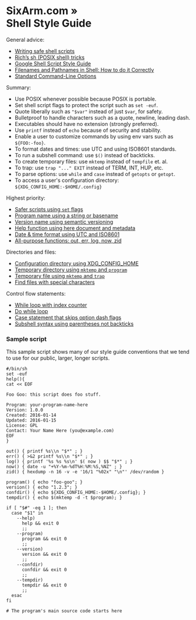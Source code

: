 # SixArm.com » <br> Shell Style Guide

General advice:

  * [Writing safe shell scripts](https://sipb.mit.edu/doc/safe-shell/)
  * [Rich’s sh (POSIX shell) tricks](http://www.etalabs.net/sh_tricks.html)
  * [Google Shell Script Style Guide](https://google.github.io/styleguide/shell.xml])
  * [Filenames and Pathnames in Shell: How to do it Correctly](http://www.dwheeler.com/essays/filenames-in-shell.html)
  * [Standard Command-Line Options](http://www.tldp.org/LDP/abs/html/standard-options.html)

Summary:

  * Use POSIX whenever possible because POSIX is portable.
  * Set shell script flags to protect the script such as `set -euf`.
  * Quote liberally such as `"$var"` instead of just `$var`, for safety.
  * Bulletproof to handle characters such as a quote, newline, leading dash.
  * Executables should have no extension (strongly preferred).
  * Use `printf` instead of `echo` because of security and stability.
  * Enable a user to customize commands by using env vars such as `${FOO:-foo}`.
  * To format dates and times: use UTC and using ISO8601 standards.
  * To run a subshell command: use `$()` instead of backticks.
  * To create temporary files: use `mktemp` instead of `tempfile` et. al.
  * To trap: use `trap "..." EXIT` instead of TERM, INT, HUP, etc.
  * To parse options: use `while` and `case` instead of `getopts` or `getopt`.
  * To access a user's configuration directory: `${XDG_CONFIG_HOME:-$HOME/.config}`

Highest priority:

  * [Safer scripts using `set` flags](safer-scripts-using-set-flags.md)
  * [Program name using a string or basename](program-name-using-a-string-or-basename.md)
  * [Version name using semantic versioning](version-name-using-semantic-versioning.md)
  * [Help function using here document and metadata](help-function-using-here-document-and-metadata.md)
  * [Date &amp; time format using UTC and ISO8601](date-time-format-using-utc-and-iso8601.md)
  * [All-purpose functions: out, err, log, now, zid](all-purpose-functions-out-err-log-now-zid.md)

Directories and files:

  * [Configuration directory using XDG_CONFIG_HOME](configuration-directory-using-xdg-config-home.md)
  * [Temporary directory using `mktemp` and `program`](temporary-directory-using-mktemp-and-program.md)
  * [Temporary file using `mktemp` and `trap`](temporary-file-using-mktemp-and-trap.md)
  * [Find files with special characters](find-files-with-special-characters.md)

Control flow statements:

  * [While loop with index counter](while-loop-with-index-counter.md)
  * [Do while loop](do-while-loop.md)
  * [Case statement that skips option dash flags](case-statement-that-skips-option-dash-flags.md)
  * [Subshell syntax using parentheses not backticks](subshell-syntax-using-parentheses-not-backticks.md)


### Sample script

This sample script shows many of our style guide conventions that we tend to use for our public, larger, longer scripts.

    #/bin/sh
    set -euf
    help(){
    cat << EOF

    Foo Goo: this script does foo stuff.

    Program: your-program-name-here
    Version: 1.0.0
    Created: 2016-01-14
    Updated: 2016-01-15
    License: GPL
    Contact: Your Name Here (you@example.com)
    EOF
    }

    out() { printf %s\\n "$*" ; }
    err() { >&2 printf %s\\n "$*" ; }
    log() { printf '%s %s %s\n' $( now ) $$ "$*" ; }
    now() { date -u "+%Y-%m-%dT%H:%M:%S,%NZ" ; }
    zid() { hexdump -n 16 -v -e '16/1 "%02x" "\n"' /dev/random }

    program() { echo "foo-goo"; }
    version() { echo "1.2.3"; }
    confdir() { echo ${XDG_CONFIG_HOME:-$HOME/.config}; }
    tempdir() { echo $(mktemp -d -t $program); }

    if [ "$#" -eq 1 ]; then
      case "$1" in
        --help)
          help && exit 0
          ;;
        --program)
          program && exit 0
          ;;
        --version)
          version && exit 0
          ;;
        --confdir)
          confdir && exit 0
          ;;
        --tempdir)
          tempdir && exit 0
          ;;
      esac
    fi

    # The program's main source code starts here
